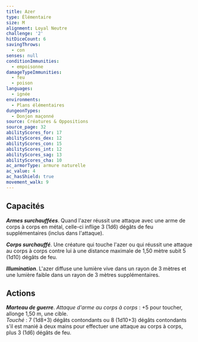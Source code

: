 ```yaml
---
title: Azer
type: Élémentaire
size: M
alignment: Loyal Neutre
challenge: '2'
hitDiceCount: 6
savingThrows:
  - con
senses: null
conditionImmunities:
  - empoisonne
damageTypeImmunities:
  - feu
  - poison
languages:
  - ignée
environments:
  - Plans élémentaires
dungeonTypes:
  - Donjon maçonné
source: Créatures & Oppositions
source_page: 32
abilityScores_for: 17
abilityScores_dex: 12
abilityScores_con: 15
abilityScores_int: 12
abilityScores_sag: 13
abilityScores_cha: 10
ac_armorType: armure naturelle
ac_value: 4
ac_hasShield: true
movement_walk: 9
---
```

## Capacités
_**Armes surchauffées**_. Quand l'azer réussit une attaque avec une arme de corps à corps en métal, celle-ci inflige 3 (1d6) dégâts de feu supplémentaires (inclus dans l'attaque).

_**Corps surchauffé**_. Une créature qui touche l'azer ou qui réussit une attaque au corps à corps contre lui à une distance maximale de 1,50 mètre subit 5 (1d10) dégâts de feu.

_**Illumination**_. L'azer diffuse une lumière vive dans un rayon de 3 mètres et une lumière faible dans un rayon de 3 mètres supplémentaires.

## Actions
_**Marteau de guerre**_. _Attaque d'arme au corps à corps_ : +5 pour toucher, allonge 1,50 m, une cible.  
_Touché_ : 7 (1d8+3) dégâts contondants ou 8 (1d10+3) dégâts contondants s'il est manié à deux mains pour effectuer une attaque au corps à corps, plus 3 (1d6) dégâts de feu.

